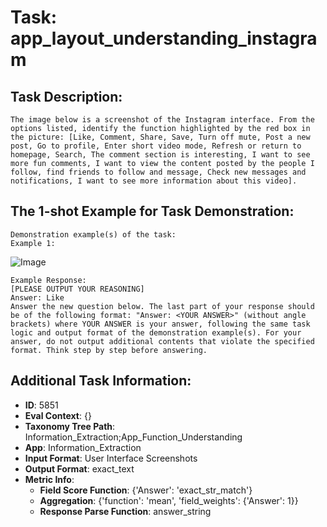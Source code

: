 # Task: app_layout_understanding_instagram

## Task Description:

```
The image below is a screenshot of the Instagram interface. From the options listed, identify the function highlighted by the red box in the picture: [Like, Comment, Share, Save, Turn off mute, Post a new post, Go to profile, Enter short video mode, Refresh or return to homepage, Search, The comment section is interesting, I want to see more fun comments, I want to view the content posted by the people I follow, find friends to follow and message, Check new messages and notifications, I want to see more information about this video].
```

## The 1-shot Example for Task Demonstration:

```
Demonstration example(s) of the task:
Example 1:
```

![Image](WX20240803-133450@2x.png)

```
Example Response:
[PLEASE OUTPUT YOUR REASONING]
Answer: Like
Answer the new question below. The last part of your response should be of the following format: "Answer: <YOUR ANSWER>" (without angle brackets) where YOUR ANSWER is your answer, following the same task logic and output format of the demonstration example(s). For your answer, do not output additional contents that violate the specified format. Think step by step before answering.
```

## Additional Task Information:

- **ID**: 5851
- **Eval Context**: {}
- **Taxonomy Tree Path**: Information_Extraction;App_Function_Understanding
- **App**: Information_Extraction
- **Input Format**: User Interface Screenshots
- **Output Format**: exact_text
- **Metric Info**:
  - **Field Score Function**: {'Answer': 'exact_str_match'}
  - **Aggregation**: {'function': 'mean', 'field_weights': {'Answer': 1}}
  - **Response Parse Function**: answer_string
